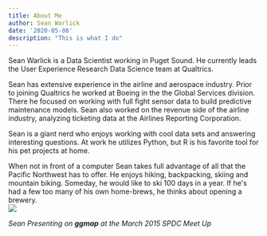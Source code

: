 ```yaml
---
title: About Me
author: Sean Warlick
date: '2020-05-08'
description: "This is what I do"
---
```

Sean Warlick is a Data Scientist working in Puget Sound. He currently leads the User Experience Research Data Science team at Qualtrics.

Sean has extensive experience in the airline and aerospace industry. Prior to joining Qualtrics he worked at Boeing in the the Global Services division. There he focused on working with full fight sensor data to build predictive maintenance models. Sean also worked on the revenue side of the airline industry, analyzing ticketing data at the Airlines Reporting Corporation.
 
Sean is a giant nerd who enjoys working with cool data sets and answering interesting questions. At work he utilizes Python, but R is his favorite tool for his pet projects at home.  
 
When not in front of a computer Sean takes full advantage of all that the Pacific Northwest has to offer.  He enjoys hiking, backpacking, skiing and mountain biking.  Someday, he would like to ski 100 days in a year.  If he's had a few too many of his own home-brews, he thinks about opening a brewery.  
![](/IMG_0402.jpg)  
  
_Sean Presenting on **ggmap** at the March 2015 SPDC Meet Up_  
